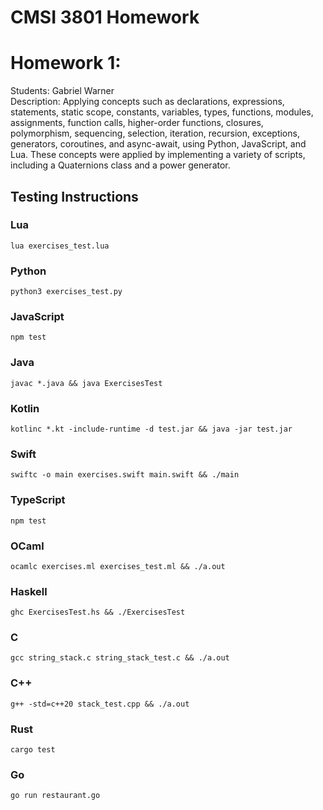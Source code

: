# CMSI 3801 Homework

# Homework 1:
Students: Gabriel Warner <br>
Description: Applying concepts such as declarations, expressions, statements, static scope, constants, variables, types, functions, modules, assignments, function calls, higher-order functions, closures, polymorphism, sequencing, selection, iteration, recursion, exceptions, generators, coroutines, and async-await, using Python, JavaScript, and Lua. These concepts were applied by implementing a variety of scripts, including a Quaternions class and a power generator.

## Testing Instructions

### Lua

```
lua exercises_test.lua
```

### Python

```
python3 exercises_test.py
```

### JavaScript

```
npm test
```

### Java

```
javac *.java && java ExercisesTest
```

### Kotlin

```
kotlinc *.kt -include-runtime -d test.jar && java -jar test.jar
```

### Swift

```
swiftc -o main exercises.swift main.swift && ./main
```

### TypeScript

```
npm test
```

### OCaml

```
ocamlc exercises.ml exercises_test.ml && ./a.out
```

### Haskell

```
ghc ExercisesTest.hs && ./ExercisesTest
```

### C

```
gcc string_stack.c string_stack_test.c && ./a.out
```

### C++

```
g++ -std=c++20 stack_test.cpp && ./a.out
```

### Rust

```
cargo test
```

### Go

```
go run restaurant.go
```
